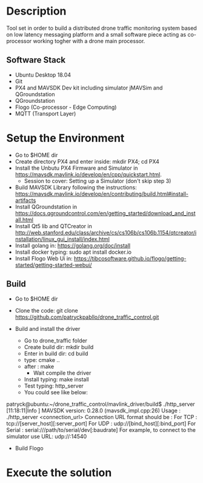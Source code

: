 # Description
Tool set in order to build a distributed drone traffic monitoring system based on low latency messaging platform and a small software piece acting as co-processor working togher with a drone main processor.

## Software Stack
 - Ubuntu Desktop 18.04
 - Git
 - PX4 and MAVSDK Dev kit including simulator jMAVSim and QGroundstation
 - QGroundstation
 - Flogo (Co-processor - Edge Computing)
 - MQTT (Transport Layer)

# Setup the Environment
 - Go to $HOME dir
 - Create directory PX4 and enter inside: mkdir PX4; cd PX4
 - Install the Unbutu PX4 Firmware and Simulator in https://mavsdk.mavlink.io/develop/en/cpp/quickstart.html. 
   - Session to cover: Setting up a Simulator (don't skip step 3)
 - Build MAVSDK Library following the instructions: https://mavsdk.mavlink.io/develop/en/contributing/build.html#install-artifacts
 - Install QGroundstation in https://docs.qgroundcontrol.com/en/getting_started/download_and_install.html
 - Install Qt5 lib and QTCreator in http://web.stanford.edu/class/archive/cs/cs106b/cs106b.1154/qtcreator/installation/linux_gui_install/index.html
 - Install golang in: https://golang.org/doc/install
 - Install docker typing: sudo apt install docker.io
 - Install Flogo Web Ui in: https://tibcosoftware.github.io/flogo/getting-started/getting-started-webui/
 
## Build 

- Go to $HOME dir
- Clone the code: git clone https://github.com/patryckpabllo/drone_traffic_control.git

- Build and install the driver
  - Go to drone_traffic folder
  - Create build dir: mkdir build
  - Enter in build dir: cd build
  - type: cmake ..
  - after : make
    - Wait compile the driver 
  - Install typing: make install
  - Test typing: http_server
  - You could see like below:
 
patryck@ubuntu:~/drone_traffic_control/mavlink_driver/build$ ./http_server 
[11:18:11|Info ] MAVSDK version: 0.28.0 (mavsdk_impl.cpp:26)
Usage : ./http_server <connection_url>
Connection URL format should be :
 For TCP : tcp://[server_host][:server_port]
 For UDP : udp://[bind_host][:bind_port]
 For Serial : serial:///path/to/serial/dev[:baudrate]
For example, to connect to the simulator use URL: udp://:14540

- Build Flogo



# Execute the solution
